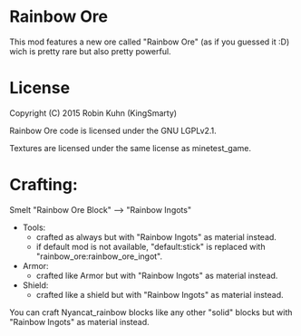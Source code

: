 Rainbow Ore
===========

This mod features a new ore called "Rainbow Ore" (as if you guessed it :D) wich is pretty rare but also pretty powerful.

License
=======

Copyright (C) 2015 Robin Kuhn (KingSmarty)

Rainbow Ore code is licensed under the GNU LGPLv2.1.

Textures are licensed under the same license as minetest_game.

Crafting:
=========

Smelt "Rainbow Ore Block" --> "Rainbow Ingots"

- Tools:
	- crafted as always but with "Rainbow Ingots" as material instead.
	- if default mod is not available, "default:stick" is replaced with "rainbow_ore:rainbow_ore_ingot".
- Armor:
	- crafted like Armor but with "Rainbow Ingots" as material instead.
- Shield:
	- crafted like a shield but with "Rainbow Ingots" as material instead.

You can craft Nyancat_rainbow blocks like any other "solid" blocks but with "Rainbow Ingots" as material instead.
